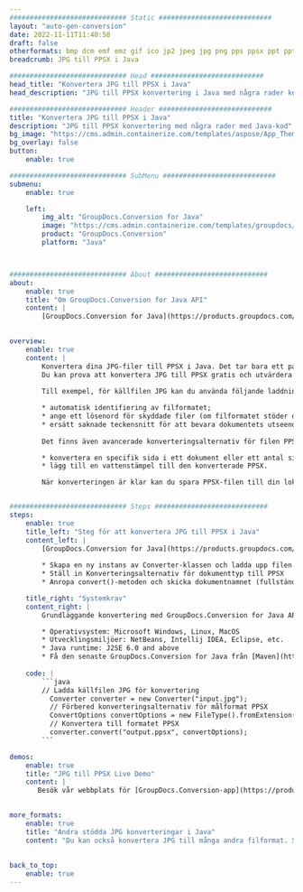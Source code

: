 ```yaml
---
############################# Static ############################
layout: "auto-gen-conversion"
date: 2022-11-11T11:40:58
draft: false
otherformats: bmp dcm emf emz gif ico jp2 jpeg jpg png pps ppsx ppt pptx psb psd svg svgz tga tif tiff webp wmf wmz
breadcrumb: JPG till PPSX i Java

############################# Head ############################
head_title: "Konvertera JPG till PPSX i Java"
head_description: "JPG till PPSX konvertering i Java med några rader kod. Konvertera över 160 filformat med hjälp av GroupDocs dokumentkonverterings-API för Java"

############################# Header ############################
title: "Konvertera JPG till PPSX i Java"
description: "JPG till PPSX konvertering med några rader med Java-kod"
bg_image: "https://cms.admin.containerize.com/templates/aspose/App_Themes/V3/images/bg/header1.png"
bg_overlay: false
button:
    enable: true

############################# SubMenu ############################
submenu:
    enable: true

    left:
        img_alt: "GroupDocs.Conversion for Java"
        image: "https://cms.admin.containerize.com/templates/groupdocs/images/product-logos/90x90-noborder/groupdocs-conversion-java.png"
        product: "GroupDocs.Conversion"
        platform: "Java"



############################# About ############################
about:
    enable: true
    title: "Om GroupDocs.Conversion for Java API"
    content: |
        [GroupDocs.Conversion for Java](https://products.groupdocs.com/conversion/java/) är ett avancerat filformatkonverterings-API för konvertering mellan populära bild- och dokumentformat som Microsoft Office, OpenDocument, PDF, HTML, e-post, CAD. och mycket mer med bara några rader kod. Det inbyggda API:t upptäcker automatiskt formaten för originaldokumenten och erbjuder många alternativ för att anpassa de konverterade dokumenten. Tillsammans med funktionen att extrahera information från ett dokument, stöder den också cachelagring av konverteringsresultaten till den lokala disken som standard. Men alla typer av cachelagring kan stödjas genom att implementera lämpliga gränssnitt - Amazon S3, Dropbox, Google Drive, Windows Azure, Reddis eller andra.
    

overview:
    enable: true
    content: |
        Konvertera dina JPG-filer till PPSX i Java. Det tar bara ett par rader med Java-kod på valfri plattform, som Windows, Linux, macOS.
        Du kan prova att konvertera JPG till PPSX gratis och utvärdera kvaliteten på konverteringsresultaten. Tillsammans med enkla filkonverteringsskript kan du prova mer sofistikerade alternativ för att ladda källfilen JPG och lagra PPSX-utdata. 
        
        Till exempel, för källfilen JPG kan du använda följande laddningsalternativ:

        * automatisk identifiering av filformatet;
        * ange ett lösenord för skyddade filer (om filformatet stöder det);
        * ersätt saknade teckensnitt för att bevara dokumentets utseende.
        
        Det finns även avancerade konverteringsalternativ för filen PPSX:

        * konvertera en specifik sida i ett dokument eller ett antal sidor;
        * lägg till en vattenstämpel till den konverterade PPSX.

        När konverteringen är klar kan du spara PPSX-filen till din lokala filsökväg eller till tredje parts lagring såsom FTP, Amazon S3, Google Drive, Dropbox etc. Observera - för att konvertera JPG till PPSX behöver du inte installera någon ytterligare programvara, såsom MS Office, Open Office, Adobe Acrobat Reader etc.


############################# Steps ############################
steps:
    enable: true
    title_left: "Steg för att konvertera JPG till PPSX i Java"
    content_left: |
        [GroupDocs.Conversion for Java](https://products.groupdocs.com/conversion/java/) låter utvecklare enkelt konvertera JPG fil till PPSX med några rader kod.
        
        * Skapa en ny instans av Converter-klassen och ladda upp filen JPG med den fullständiga sökvägen
        * Ställ in Konverteringsalternativ för dokumenttyp till PPSX
        * Anropa convert()-metoden och skicka dokumentnamnet (fullständig sökväg) och formatet (PPSX) som en parameter

    title_right: "Systemkrav"
    content_right: |
        Grundläggande konvertering med GroupDocs.Conversion for Java API kan göras med bara några rader kod. Våra API:er stöds på alla större plattformar och operativsystem. Innan du kör koden nedan, se till att du har följande förutsättningar installerade på ditt system.

        * Operativsystem: Microsoft Windows, Linux, MacOS
        * Utvecklingsmiljöer: NetBeans, Intellij IDEA, Eclipse, etc.
        * Java runtime: J2SE 6.0 and above
        * Få den senaste GroupDocs.Conversion for Java från [Maven](https://repository.groupdocs.com/webapp/#/artifacts/browse/tree/General/repo/com/groupdocs/groupdocs-conversion)
         
    code: |
        ```java    
        // Ladda källfilen JPG för konvertering
          Converter converter = new Converter("input.jpg");
          // Förbered konverteringsalternativ för målformat PPSX
          ConvertOptions convertOptions = new FileType().fromExtension("ppsx").getConvertOptions();
          // Konvertera till formatet PPSX
          converter.convert("output.ppsx", convertOptions);
        ```

demos:
    enable: true
    title: "JPG till PPSX Live Demo"
    content: |
       Besök vår webbplats för [GroupDocs.Conversion-app](https://products.groupdocs.app/conversion/family) och försök konvertera JPG till PPSX nu. Den kostnadsfria demon har följande fördelar
          

more_formats:
    enable: true
    title: "Andra stödda JPG konverteringar i Java"
    content: "Du kan också konvertera JPG till många andra filformat. Se listan nedan."
       
       
back_to_top:
    enable: true
---
```


